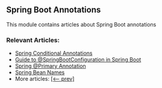 ## Spring Boot Annotations

This module contains articles about Spring Boot annotations

### Relevant Articles:

- [Spring Conditional Annotations](https://www.baeldung.com/spring-conditional-annotations)
- [Guide to @SpringBootConfiguration in Spring Boot](https://www.baeldung.com/springbootconfiguration-annotation)
- [Spring @Primary Annotation](http://www.baeldung.com/spring-primary)
- [Spring Bean Names](https://www.baeldung.com/spring-bean-names)
- More articles: [[<-- prev]](/spring-boot-modules/spring-boot-annotations)
